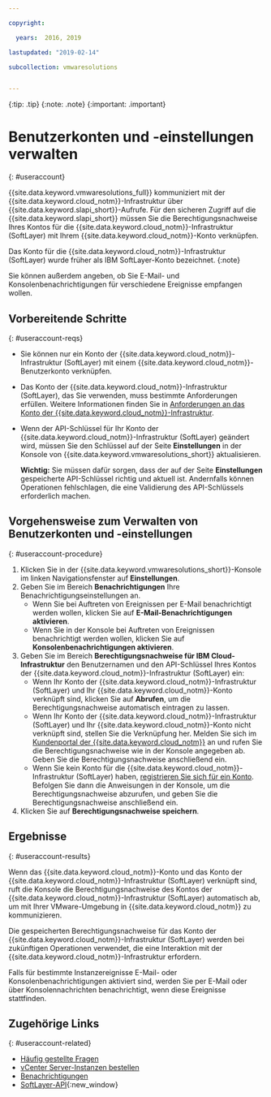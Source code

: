 ```yaml
---

copyright:

  years:  2016, 2019

lastupdated: "2019-02-14"

subcollection: vmwaresolutions


---
```


{:tip: .tip}
{:note: .note}
{:important: .important}

# Benutzerkonten und -einstellungen verwalten
{: #useraccount}

{{site.data.keyword.vmwaresolutions_full}} kommuniziert mit der {{site.data.keyword.cloud_notm}}-Infrastruktur über {{site.data.keyword.slapi_short}}-Aufrufe. Für den sicheren Zugriff auf die {{site.data.keyword.slapi_short}} müssen Sie die Berechtigungsnachweise Ihres Kontos für die {{site.data.keyword.cloud_notm}}-Infrastruktur (SoftLayer) mit Ihrem {{site.data.keyword.cloud_notm}}-Konto verknüpfen.

Das Konto für die {{site.data.keyword.cloud_notm}}-Infrastruktur (SoftLayer) wurde früher als IBM SoftLayer-Konto bezeichnet.
{:note}

Sie können außerdem angeben, ob Sie E-Mail- und Konsolenbenachrichtigungen für verschiedene Ereignisse empfangen wollen.

## Vorbereitende Schritte
{: #useraccount-reqs}

* Sie können nur ein Konto der {{site.data.keyword.cloud_notm}}-Infrastruktur (SoftLayer) mit einem {{site.data.keyword.cloud_notm}}-Benutzerkonto verknüpfen.
* Das Konto der {{site.data.keyword.cloud_notm}}-Infrastruktur (SoftLayer), das Sie verwenden, muss bestimmte Anforderungen erfüllen. Weitere Informationen finden Sie in [Anforderungen an das Konto der {{site.data.keyword.cloud_notm}}-Infrastruktur](/docs/services/vmwaresolutions/vmonic?topic=vmware-solutions-slaccountrequirement).
* Wenn der API-Schlüssel für Ihr Konto der {{site.data.keyword.cloud_notm}}-Infrastruktur (SoftLayer) geändert wird, müssen Sie den Schlüssel auf der Seite **Einstellungen** in der Konsole von {{site.data.keyword.vmwaresolutions_short}} aktualisieren.

   **Wichtig:** Sie müssen dafür sorgen, dass der auf der Seite **Einstellungen** gespeicherte API-Schlüssel richtig und aktuell ist. Andernfalls können Operationen fehlschlagen, die eine Validierung des API-Schlüssels erforderlich machen.

## Vorgehensweise zum Verwalten von Benutzerkonten und -einstellungen
{: #useraccount-procedure}

1. Klicken Sie in der {{site.data.keyword.vmwaresolutions_short}}-Konsole im linken Navigationsfenster auf **Einstellungen**.
2. Geben Sie im Bereich **Benachrichtigungen** Ihre Benachrichtigungseinstellungen an.
   * Wenn Sie bei Auftreten von Ereignissen per E-Mail benachrichtigt werden wollen, klicken Sie auf **E-Mail-Benachrichtigungen aktivieren**.
   * Wenn Sie in der Konsole bei Auftreten von Ereignissen benachrichtigt werden wollen, klicken Sie auf **Konsolenbenachrichtigungen aktivieren**.
3. Geben Sie im Bereich **Berechtigungsnachweise für IBM Cloud-Infrastruktur** den Benutzernamen und den API-Schlüssel Ihres Kontos der {{site.data.keyword.cloud_notm}}-Infrastruktur (SoftLayer) ein:
   * Wenn Ihr Konto der {{site.data.keyword.cloud_notm}}-Infrastruktur (SoftLayer) und Ihr {{site.data.keyword.cloud_notm}}-Konto verknüpft sind, klicken Sie auf **Abrufen**, um die Berechtigungsnachweise automatisch eintragen zu lassen.
   * Wenn Ihr Konto der {{site.data.keyword.cloud_notm}}-Infrastruktur (SoftLayer) und Ihr {{site.data.keyword.cloud_notm}}-Konto nicht verknüpft sind, stellen Sie die Verknüpfung her. Melden Sie sich im [Kundenportal der {{site.data.keyword.cloud_notm}}](https://control.softlayer.com/) an und rufen Sie die Berechtigungsnachweise wie in der Konsole angegeben ab. Geben Sie die Berechtigungsnachweise anschließend ein.
   * Wenn Sie kein Konto für die {{site.data.keyword.cloud_notm}}-Infrastruktur (SoftLayer) haben, [registrieren Sie sich für ein Konto](/docs/services/vmwaresolutions/vmonic?topic=vmware-solutions-signing_softlayer_account). Befolgen Sie dann die Anweisungen in der Konsole, um die Berechtigungsnachweise abzurufen, und geben Sie die Berechtigungsnachweise anschließend ein.
4. Klicken Sie auf **Berechtigungsnachweise speichern**.

## Ergebnisse
{: #useraccount-results}

Wenn das {{site.data.keyword.cloud_notm}}-Konto und das Konto der {{site.data.keyword.cloud_notm}}-Infrastruktur (SoftLayer) verknüpft sind, ruft die Konsole die Berechtigungsnachweise des Kontos der {{site.data.keyword.cloud_notm}}-Infrastruktur (SoftLayer) automatisch ab, um mit Ihrer VMware-Umgebung in {{site.data.keyword.cloud_notm}} zu kommunizieren.

Die gespeicherten Berechtigungsnachweise für das Konto der {{site.data.keyword.cloud_notm}}-Infrastruktur (SoftLayer) werden bei zukünftigen Operationen verwendet, die eine Interaktion mit der {{site.data.keyword.cloud_notm}}-Infrastruktur erfordern.

Falls für bestimmte Instanzereignisse E-Mail- oder Konsolenbenachrichtigungen aktiviert sind, werden Sie per E-Mail oder über Konsolennachrichten benachrichtigt, wenn diese Ereignisse stattfinden.

## Zugehörige Links
{: #useraccount-related}

* [Häufig gestellte Fragen](/docs/services/vmwaresolutions/vmonic?topic=vmware-solutions-faq)
* [vCenter Server-Instanzen bestellen](/docs/services/vmwaresolutions/vcenter?topic=vmware-solutions-vc_orderinginstance)
* [Benachrichtigungen](/docs/services/vmwaresolutions/vmonic?topic=vmware-solutions-notifications)
* [SoftLayer-API](/docs/customer-portal?topic=customer-portal-customerportal_api){:new_window}
